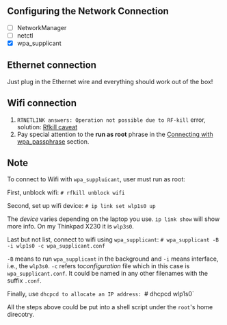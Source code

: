 ## Configuring the Network Connection
- [ ] NetworkManager
- [ ] netctl
- [x] wpa_supplicant

## Ethernet connection
Just plug in the Ethernet wire and everything should work out of the box!

## Wifi connection
1. `RTNETLINK answers: Operation not possible due to RF-kill` error, solution: [Rfkill caveat](https://wiki.archlinux.org/index.php/Network_configuration/Wireless#Rfkill_caveat)
2. Pay special attention to the **run as root** phrase in the [Connecting with wpa_passphrase](https://wiki.archlinux.org/index.php/Wpa_supplicant#Connecting_with_wpa_passphrase) section. 


## Note
To connect to Wifi with `wpa_suppluicant`, user must run as root:

First, unblock wifi:
`# rfkill unblock wifi`

Second, set up wifi device:
`# ip link set wlp1s0 up`

The *device* varies depending on the laptop you use. `ip link show` will show more info. On my Thinkpad X230 it is `wlp3s0`.

Last but not list, connect to wifi using `wpa_supplicant`:
`# wpa_supplicant -B -i wlp1s0 -c wpa_supplicant.conf`

`-B` means to run `wpa_supplicant` in the background and `-i` means interface, i.e., the `wlp3s0`. `-c` refers to*configuration* file which in this case is `wpa_supplicant.conf`. It could be named in any other filenames with the suffix `.conf`.

Finally, use `dhcpcd to allocate an IP address:
`# dhcpcd wlp1s0`

All the steps above could be put into a shell script under the `root`'s home direcotry.
